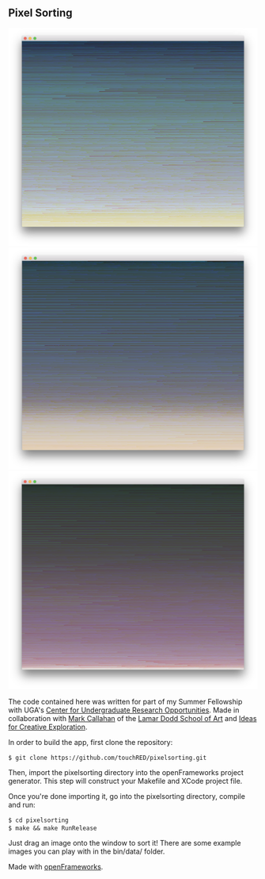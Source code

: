 Pixel Sorting
---

![Example 1](ex1.png)
![Example 2](ex2.png)
![Example 3](ex3.png)

The code contained here was written for part of my Summer Fellowship with UGA's [Center for Undergraduate Research Opportunities](https://curo.uga.edu/). Made in collaboration with [Mark Callahan](http://mazamedia.com/) of the [Lamar Dodd School of Art](https://art.uga.edu/) and [Ideas for Creative Exploration](http://ideasforcreativeexploration.com/).

In order to build the app, first clone the repository:

    $ git clone https://github.com/touchRED/pixelsorting.git

Then, import the pixelsorting directory into the openFrameworks project generator. This step will construct your Makefile and XCode project file.

Once you're done importing it, go into the pixelsorting directory, compile and run:

    $ cd pixelsorting
    $ make && make RunRelease

Just drag an image onto the window to sort it! There are some example images you can play with in the bin/data/ folder.

Made with [openFrameworks](http://openframeworks.cc/).
